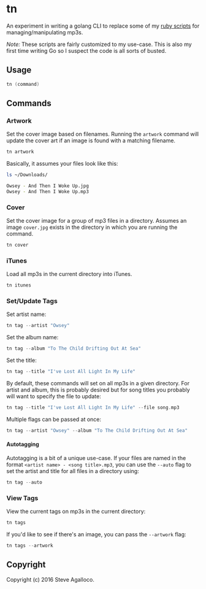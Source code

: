 # tn

An experiment in writing a golang CLI to replace some of my [ruby scripts](https://github.com/stve/bin) for managing/manipulating mp3s.

*Note:* These scripts are fairly customized to my use-case. This is also my first time writing Go so I suspect the code is all sorts of busted.

## Usage

```go
tn (command)
```

## Commands

### Artwork

Set the cover image based on filenames. Running the `artwork` command will update the cover art if an image is found with a matching filename.

```go
tn artwork
```

Basically, it assumes your files look like this:

```sh
ls ~/Downloads/

Owsey - And Then I Woke Up.jpg
Owsey - And Then I Woke Up.mp3
```

### Cover

Set the cover image for a group of mp3 files in a directory. Assumes an image `cover.jpg` exists in the directory in which you are running the command.

```go
tn cover
```

### iTunes

Load all mp3s in the current directory into iTunes.

```go
tn itunes
```

### Set/Update Tags

Set artist name:

```go
tn tag --artist "Owsey"
```

Set the album name:

```go
tn tag --album "To The Child Drifting Out At Sea"
```

Set the title:

```go
tn tag --title "I've Lost All Light In My Life"
```

By default, these commands will set on all mp3s in a given directory. For artist and album, this is probably desired but for song titles you probably will want to specify the file to update:

```go
tn tag --title "I've Lost All Light In My Life" --file song.mp3
```

Multiple flags can be passed at once:

```go
tn tag --artist "Owsey" --album "To The Child Drifting Out At Sea"
```

#### Autotagging

Autotagging is a bit of a unique use-case. If your files are named in the format `<artist name> - <song title>.mp3`, you can use the `--auto` flag to set the artist and title for all files in a directory using:

```go
tn tag --auto
```

### View Tags

View the current tags on mp3s in the current directory:

```go
tn tags
```

If you'd like to see if there's an image, you can pass the `--artwork` flag:

```go
tn tags --artwork
```

## Copyright

Copyright (c) 2016 Steve Agalloco.
